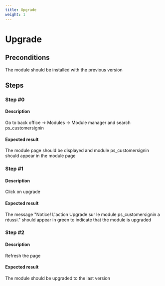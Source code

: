 ```yaml
---
title: Upgrade
weight: 1
---
```


# Upgrade

## Preconditions

The module should be installed with the previous version
## Steps
### Step #0
#### Description
Go to back office -> Modules -> Module manager and search ps_customersignin


#### Expected result
The module page should be displayed and module ps_customersignin should appear in the module page
### Step #1
#### Description
Click on upgrade
#### Expected result
The message "Notice!
L'action Upgrade sur le module ps_customersignin a réussi." should appear in green to indicate that the module is upgraded
### Step #2
#### Description
Refresh the page
#### Expected result
The module should be upgraded to the last version
